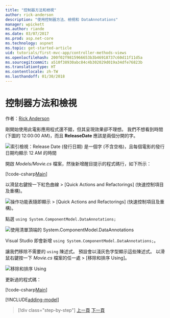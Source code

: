 ```yaml
---
title: "控制器方法和檢視"
author: rick-anderson
description: "使用控制器方法、檢視和 DataAnnotations"
manager: wpickett
ms.author: riande
ms.date: 03/07/2017
ms.prod: asp.net-core
ms.technology: aspnet
ms.topic: get-started-article
uid: tutorials/first-mvc-app/controller-methods-views
ms.openlocfilehash: 200f02f9815966653b3b46918737c60d11f11d5a
ms.sourcegitcommit: a510f38930abc84c4b302029d019a34dfe76823b
ms.translationtype: HT
ms.contentlocale: zh-TW
ms.lasthandoff: 01/30/2018
---
```

# <a name="controller-methods-and-views"></a>控制器方法和檢視

作者：[Rick Anderson](https://twitter.com/RickAndMSFT)

剛開始使用此電影應用程式還不錯，但其呈現效果卻不理想。 我們不想看到時間 (下圖的 12:00:00 AM)，而且 **ReleaseDate** 應該是兩個分開的字。

![索引檢視：Release Date (發行日期) 是一個字 (不含空格)，且每個電影的發行日期均顯示 12 AM 的時間](working-with-sql/_static/m55.png)

開啟 *Models/Movie.cs* 檔案，然後新增醒目提示的程式碼行，如下所示：

[!code-csharp[Main](start-mvc/sample/MvcMovie/Models/MovieDateWithExtraUsings.cs?name=snippet_1&highlight=13-14)]

以滑鼠右鍵按一下紅色曲線 > [Quick Actions and Refactorings] \(快速控制項目及重構)。

  ![操作功能表隨即顯示 **> [Quick Actions and Refactorings] (快速控制項目及重構)**。](controller-methods-views/_static/qa.png)


點選 `using System.ComponentModel.DataAnnotations;`

  ![使用清單頂端的 System.ComponentModel.DataAnnotations](controller-methods-views/_static/da.png)

  Visual Studio 即會新增 `using System.ComponentModel.DataAnnotations;`。

讓我們移除不需要的 `using` 陳述式。 預設會以淺灰色字型顯示這些陳述式。 以滑鼠右鍵按一下 *Movie.cs* 檔案的任一處 > [移除和排序 Using]。

![移除和排序 Using](controller-methods-views/_static/rm.png)

更新過的程式碼：

[!code-csharp[Main](./start-mvc/sample/MvcMovie/Models/MovieDate.cs?name=snippet_1)]

<!-- include start -->

[!INCLUDE[adding-model](../../includes/mvc-intro/controller-methods-views.md)]

>[!div class="step-by-step"]
[上一頁](working-with-sql.md)
[下一頁](search.md)  
